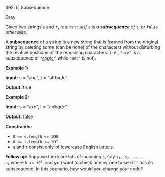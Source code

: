 392\. Is Subsequence

Easy

Given two strings `s` and `t`, return `true` _if_ `s` _is a **subsequence** of_ `t`_, or_ `false` _otherwise_.

A **subsequence** of a string is a new string that is formed from the original string by deleting some (can be none) of the characters without disturbing the relative positions of the remaining characters. (i.e., `"ace"` is a subsequence of <code>"<ins>a</ins>b<ins>c</ins>d<ins>e</ins>"</code> while `"aec"` is not).

**Example 1:**

**Input:** s = "abc", t = "ahbgdc"

**Output:** true

**Example 2:**

**Input:** s = "axc", t = "ahbgdc"

**Output:** false

**Constraints:**

*   `0 <= s.length <= 100`
*   <code>0 <= t.length <= 10<sup>4</sup></code>
*   `s` and `t` consist only of lowercase English letters.

**Follow up:** Suppose there are lots of incoming `s`, say <code>s<sub>1</sub>, s<sub>2</sub>, ..., s<sub>k</sub></code> where <code>k >= 10<sup>9</sup></code>, and you want to check one by one to see if `t` has its subsequence. In this scenario, how would you change your code?